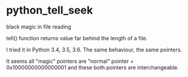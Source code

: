 # python_tell_seek
black magic in file reading 

tell() function returns value far behind the length of a file. 

I tried it in Python 3.4, 3.5, 3.6. 
The same behaviour, the same pointers.

It seems all "magic" pointers are "normal" pointer + 0x10000000000000001
and these both pointers are interchangeable. 
